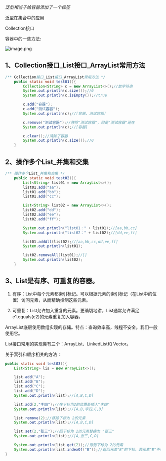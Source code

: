 
*泛型相当于给容器添加了一个标签*

泛型在集合中的应用

Collection接口

容器中的一些方法:

![image.png](https://upload-images.jianshu.io/upload_images/17431817-d498c6e8b154c916.png?imageMogr2/auto-orient/strip%7CimageView2/2/w/1240)

## 1、Collection接口_List接口_ArrayList常用方法

```java
/** Collection接口_List接口_ArrayList常用方法 */
    public static void test01(){
        Collection<String> c = new ArrayList<>();//放字符串
        System.out.println(c.size());//0
        System.out.println(c.isEmpty());//true

        c.add("容器");
        c.add("测试容器");
        System.out.println(c);//[容器，测试容器]

        c.remove("测试容器");//移除"测试容器"，但是"测试容器"还在
        System.out.println(c);//[容器]

        c.clear();//清除了容器
        System.out.println(c.size());//0
    }
```

## 2、操作多个List_并集和交集

```java
/** 操作多个List_并集和交集 */
    public static void test02(){
        List<String> list01 = new ArrayList<>();
        list01.add("aa");
        list01.add("bb");
        list01.add("cc");

        List<String> list02 = new ArrayList<>();
        list02.add("dd");
        list02.add("ee");
        list02.add("ff");

        System.out.println("list01：" + list01);//[aa,bb,cc]
        System.out.println("list02：" + list02);//[dd,ee,ff]

        list01.addAll(list02);//[aa,bb,cc,dd,ee,ff]
        System.out.println(list01);

        list02.removeAll(list01);//[]
        System.out.println(list02);
    }
```

## 3、List是有序、可重复的容器。

1. 有序：List中每个元素都索引标记。可以根据元素的索引标记（在List中的位置）访问元素，从而精确控制这些元素。

2. 可重复：List允许加入重复的元素。更确切地讲，List通常允许满足 e1.equals(e2)的元素重复加入容器。


ArrayList底层使用数组实现的存储。特点：查询效率高，线程不安全。我们一般使用它。

List接口常用的实现类有三个：ArrayList、LinkedList和 Vector。

关于索引和顺序相关的方法：

```java
public static void test03(){
    List<String> lis = new ArrayList<>();

    list.add("A");
    list.add("B");
    list.add("C");
    list.add("D");
    System.out.println(list);//[A,B,C,D]

    list.add(2,"李四");//在下标为2的位置处插入"李四"
    System.out.println(list);//[A,B,李四,C,D]

    list.remove(2);//移除下标为 2的元素
    System.out.println(list);//[A,B,C,D]

    list.set(2,"张三");//把下标为 2的元素替换为 "张三"
    System.out.println(list);//[A,张三,C,D]

    System.out.println(list.get(2));//得到下标为 2的元素
    System.out.println(list.indexOf("B"));//返回元素"B"的下标，若元素"B"不存在，则返回-1
}
```

